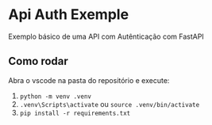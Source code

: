 # Api Auth Exemple

Exemplo básico de uma API com Autênticação com FastAPI

## Como rodar

Abra o vscode na pasta do repositório e execute:

1. `python -m venv .venv`
2. `.venv\Scripts\activate` ou `source .venv/bin/activate`
3. `pip install -r requirements.txt`